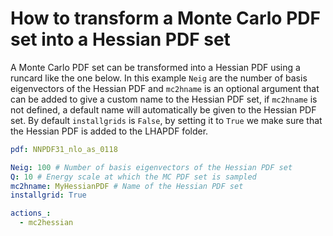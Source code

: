 # How to transform a Monte Carlo PDF set into a Hessian PDF set

A Monte Carlo PDF set can be transformed into a Hessian PDF using a runcard like the one below. In this example `Neig` are the number of basis eigenvectors of the Hessian PDF and `mc2hname` is an optional argument that can be added to give a custom name to the Hessian PDF set, if `mc2hname` is not defined, a default name will automatically be given to the Hessian PDF set. By default `installgrids` is `False`, by setting it to `True` we make sure that the Hessian PDF is added to the LHAPDF folder.

```yaml
pdf: NNPDF31_nlo_as_0118

Neig: 100 # Number of basis eigenvectors of the Hessian PDF set
Q: 10 # Energy scale at which the MC PDF set is sampled
mc2hname: MyHessianPDF # Name of the Hessian PDF set
installgrid: True

actions_:
  - mc2hessian
```
